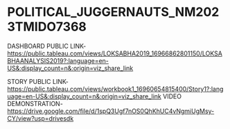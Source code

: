# POLITICAL_JUGGERNAUTS_NM2023TMIDO7368


DASHBOARD PUBLIC LINK-
https://public.tableau.com/views/LOKSABHA2019_16966862801150/LOKSABHAANALYSIS2019?:language=en-US&:display_count=n&:origin=viz_share_link

STORY PUBLIC LINK-
https://public.tableau.com/views/workbook1_16960654815400/Story1?:language=en-US&:display_count=n&:origin=viz_share_link
VIDEO DEMONSTRATION-
https://drive.google.com/file/d/1spQ3Ugf7nOS0QhKhUC4vNgmiUgMsy-CY/view?usp=drivesdk
